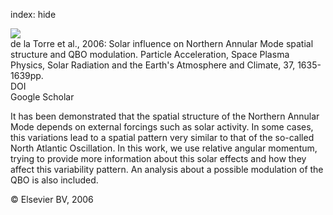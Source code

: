 index: hide

<div class="Citation">
    <div class="Citation-thumb CitationThumb-linked"  data-href="https://doi.org/10.1016/j.asr.2005.05.018">
      <img src="https://static.claimspace.cloud/climate-study-static/refs/thumbs/8/de_la_Torre_et_al_2006-thumb.png" />
    </div>

  <div class="Citation-body">
    <div class="Citation-text">de la Torre et al., 2006: Solar influence on Northern Annular Mode spatial structure and QBO modulation. <span class="Article-journal">Particle Acceleration, Space Plasma Physics, Solar Radiation and the Earth's Atmosphere and Climate, </span><span class="Article-volume">37, </span>1635-1639pp.</div>
    <div class="Citation-links">
      <div class="CitationLink" data-href="https://doi.org/10.1016/j.asr.2005.05.018">
        <div class="CitationLink-icon CitationLink-Doi"></div>
        <div class="CitationLink-text">DOI</div>
      </div>
      <div class="CitationLink" data-href="https://scholar.google.com/scholar?q=10.1016/j.asr.2005.05.018">
        <div class="CitationLink-icon CitationLink-Scholar"></div>
        <div class="CitationLink-text">Google Scholar</div>
      </div>
    </div>
  </div>
</div>

It has been demonstrated that the spatial structure of the Northern Annular Mode depends on external forcings such as solar activity. In some cases, this variations lead to a spatial pattern very similar to that of the so-called North Atlantic Oscillation. In this work, we use relative angular momentum, trying to provide more information about this solar effects and how they affect this variability pattern. An analysis about a possible modulation of the QBO is also included.

<div class="Citation-copy">
&copy; Elsevier BV, 2006
</div>